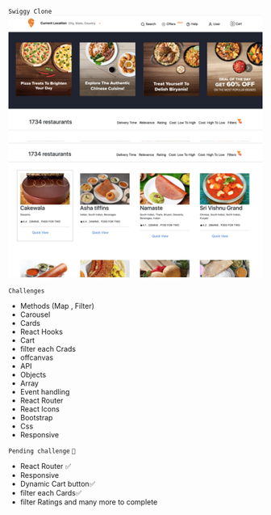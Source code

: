 `Swiggy Clone`
![Link](./public/img1.png)
![link](./public//img2.png)

`Challenges`

- Methods (Map , Filter)
- Carousel
- Cards 
- React Hooks 
- Cart 
- filter each Crads
- offcanvas
- API 
- Objects
- Array
- Event handling
- React Router 
- React Icons
- Bootstrap
- Css
- Responsive

`Pending challenge` `🤔`
- React Router ✅
- Responsive
- Dynamic Cart button✅
- filter each Cards✅
- filter Ratings and many more to complete
